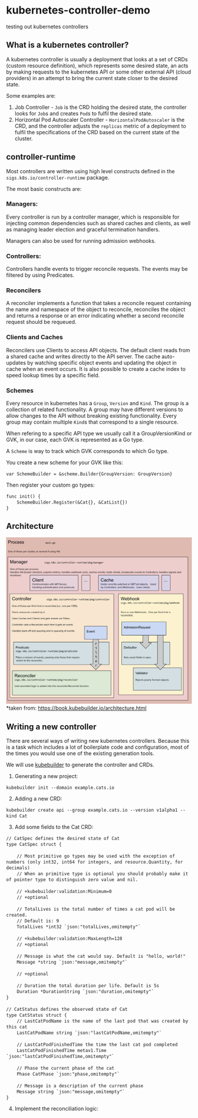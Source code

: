 # kubernetes-controller-demo
testing out kubernetes controllers

## What is a kubernetes controller?
A kubernetes controller is usually a deployment that looks at a set of CRDs (custom resource definition), which represents some desired state, an acts by making requests to the kubernetes API or some other external API (cloud providers) in an attempt to bring the current state closer to the desired state.

Some examples are:

1. Job Controller - `Job` is the CRD holding the desired state, the controller looks for `Job`s and creates `Pod`s to fulfil the desired state.
2. Horizontal Pod Autoscaler Controller - `HorizontalPodAutoscaler` is the CRD, and the controller adjusts the `replicas` metric of a deployment to fulfil the specifications of the CRD based on the current state of the cluster.

## controller-runtime
Most controllers are written using high level constructs defined in the `sigs.k8s.io/controller-runtime` package.

The most basic constructs are:

### Managers:
Every controller is run by a controller manager, which is responsible for injecting common dependencies such as shared caches and clients, as well as managing leader election and graceful termination handlers.

Managers can also be used for running admission webhooks.

### Controllers:
Controllers handle events to trigger reconcile requests. The events may be filtered by using Predicates.

### Reconcilers
A reconciler implements a function that takes a reconcile request containing the name and namespace of the object to reconcile, reconciles the object and returns a response or an error indicating whether a second reconcile request should be requeued.

### Clients and Caches
Reconcilers use Clients to access API objects. The default client reads from a shared cache and writes directly to the API server. The cache auto-updates by watching specific object events and updating the object in cache when an event occurs. It is also possible to create a cache index to speed lookup times by a specific field.

### Schemes
Every resource in kubernetes has a `Group`, `Version` and `Kind`. The group is a collection of related functionality. A group may have different versions to allow changes to the API without breaking existing functionality. Every group may contain multiple `Kind`s that correspond to a single resource.

When refering to a specific API type we usually call it a GroupVersionKind or GVK, in our case, each GVK is represented as a Go type.

A `Scheme` is way to track which GVK corresponds to which Go type.

You create a new scheme for your GVK like this:
```golang
var	SchemeBuilder = &scheme.Builder{GroupVersion: GroupVersion}
```

Then register your custom go types:
```golang
func init() {
	SchemeBuilder.Register(&Cat{}, &CatList{})
}
```

## Architecture
![Controller Architecture](./docs/controller_architecture.png)
*taken from: https://book.kubebuilder.io/architecture.html

## Writing a new controller
There are several ways of writing new kubernetes controllers. Because this is a task which includes a lot of boilerplate code and configuration, most of the times you would use one of the existing generation tools.

We will use [kubebuilder](https://book.kubebuilder.io/introduction.html) to generate the controller and CRDs.

1. Generating a new project:
```
kubebuilder init --domain example.cats.io
```

2. Adding a new CRD:
```
kubebuilder create api --group example.cats.io --version v1alpha1 --kind Cat
```

3. Add some fields to the Cat CRD:
```golang
// CatSpec defines the desired state of Cat
type CatSpec struct {

	// Most primitive go types may be used with the exception of numbers (only int32, int64 for integers, and resource.Quantity, for decimals)
	// When an primitive type is optional you should probably make it of pointer type to distinguish zero value and nil.

	// +kubebuilder:validation:Minimum=0
	// +optional

	// TotalLives is the total number of times a cat pod will be created.
	// Default is: 9
	TotalLives *int32 `json:"totalLives,omitempty"`

	// +kubebuilder:validation:MaxLength=128
	// +optional

	// Message is what the cat would say. Default is "hello, world!"
	Message *string `json:"message,omitempty"`

	// +optional

	// Duration the total duration per life. Default is 5s
	Duration *DurationString `json:"duration,omitempty"`
}

// CatStatus defines the observed state of Cat
type CatStatus struct {
	// LastCatPodName is the name of the last pod that was created by this cat
	LastCatPodName string `json:"lastCatPodName,omitempty"`

	// LastCatPodFinishedTime the time the last cat pod completed
	LastCatPodFinishedTime metav1.Time `json:"lastCatPodFinishedTime,omitempty"`

	// Phase the current phase of the cat
	Phase CatPhase `json:"phase,omitempty"`

	// Message is a description of the current phase
	Message string `json:"message,omitempty"`
}
```

4. Implement the reconciliation logic:
